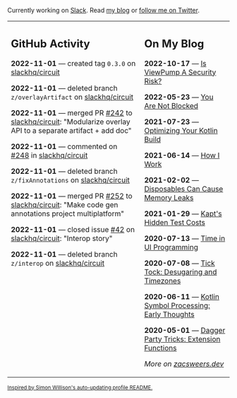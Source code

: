 Currently working on [Slack](https://slack.com/). Read [my blog](https://zacsweers.dev/) or [follow me on Twitter](https://twitter.com/ZacSweers).

<table><tr><td valign="top" width="60%">

## GitHub Activity
<!-- githubActivity starts -->
**2022-11-01** — created tag `0.3.0` on [slackhq/circuit](https://github.com/slackhq/circuit)

**2022-11-01** — deleted branch `z/overlayArtifact` on [slackhq/circuit](https://github.com/slackhq/circuit)

**2022-11-01** — merged PR [#242](https://github.com/slackhq/circuit/pull/242) to [slackhq/circuit](https://github.com/slackhq/circuit): "Modularize overlay API to a separate artifact + add doc"

**2022-11-01** — commented on [#248](https://github.com/slackhq/circuit/pull/248#issuecomment-1298876954) in [slackhq/circuit](https://github.com/slackhq/circuit)

**2022-11-01** — deleted branch `z/fixAnnotations` on [slackhq/circuit](https://github.com/slackhq/circuit)

**2022-11-01** — merged PR [#252](https://github.com/slackhq/circuit/pull/252) to [slackhq/circuit](https://github.com/slackhq/circuit): "Make code gen annotations project multiplatform"

**2022-11-01** — closed issue [#42](https://github.com/slackhq/circuit/issues/42) on [slackhq/circuit](https://github.com/slackhq/circuit): "Interop story"

**2022-11-01** — deleted branch `z/interop` on [slackhq/circuit](https://github.com/slackhq/circuit)
<!-- githubActivity ends -->
</td><td valign="top" width="40%">

## On My Blog
<!-- blog starts -->
**2022-10-17** — [Is ViewPump A Security Risk?](https://www.zacsweers.dev/is-viewpump-a-security-risk/)

**2022-05-23** — [You Are Not Blocked](https://www.zacsweers.dev/you-are-not-blocked/)

**2021-07-23** — [Optimizing Your Kotlin Build](https://www.zacsweers.dev/optimizing-your-kotlin-build/)

**2021-06-14** — [How I Work](https://www.zacsweers.dev/how-i-work/)

**2021-02-02** — [Disposables Can Cause Memory Leaks](https://www.zacsweers.dev/disposables-can-cause-memory-leaks/)

**2021-01-29** — [Kapt's Hidden Test Costs](https://www.zacsweers.dev/kapts-hidden-test-costs/)

**2020-07-13** — [Time in UI Programming](https://www.zacsweers.dev/time-in-ui/)

**2020-07-08** — [Tick Tock: Desugaring and Timezones](https://www.zacsweers.dev/ticktock-desugaring-timezones/)

**2020-06-11** — [Kotlin Symbol Processing: Early Thoughts](https://www.zacsweers.dev/kotlin-symbol-processor-early-thoughts/)

**2020-05-01** — [Dagger Party Tricks: Extension Functions](https://www.zacsweers.dev/dagger-party-tricks-extension-functions/)
<!-- blog ends -->
_More on [zacsweers.dev](https://zacsweers.dev/)_
</td></tr></table>

<sub><a href="https://simonwillison.net/2020/Jul/10/self-updating-profile-readme/">Inspired by Simon Willison's auto-updating profile README.</a></sub>